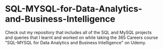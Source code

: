 # SQL-MYSQL-for-Data-Analytics-and-Business-Intelligence
Check out my repository that includes all of the SQL and MySQL projects and queries that I learnt and worked on while taking the 365 Careers course "SQL-MYSQL for Data Analytics and Business Intelligence" on Udemy.
